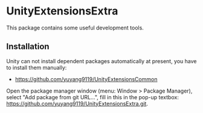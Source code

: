 # UnityExtensionsExtra
This package contains some useful development tools.

## Installation
Unity can not install dependent packages automatically at present, you have to install them manually:
- https://github.com/yuyang9119/UnityExtensionsCommon

Open the package manager window (menu: Window > Package Manager), select "Add package from git URL...", fill in this in the pop-up textbox: https://github.com/yuyang9119/UnityExtensionsExtra.git.
